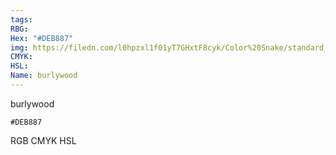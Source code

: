 ```yaml
---
tags:
RBG:
Hex: "#DEB887"
img: https://filedn.com/l0hpzxl1f01yT7GHxtF8cyk/Color%20Snake/standard_csv_to_svg/DEB887.svg
CMYK:
HSL:
Name: burlywood
---
```

burlywood
```palette
#DEB887
```
RGB
CMYK
HSL